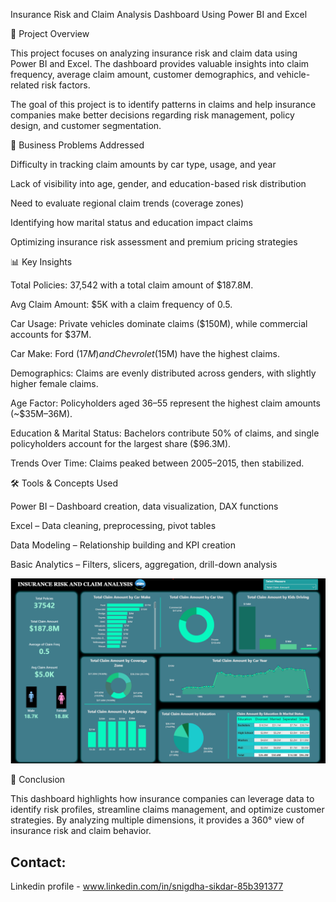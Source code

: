 Insurance Risk and Claim Analysis Dashboard Using Power BI and Excel

📖 Project Overview

This project focuses on analyzing insurance risk and claim data using Power BI and Excel. The dashboard provides valuable insights into claim frequency, average claim amount, customer demographics, and vehicle-related risk factors.

The goal of this project is to identify patterns in claims and help insurance companies make better decisions regarding risk management, policy design, and customer segmentation.

🔑 Business Problems Addressed

Difficulty in tracking claim amounts by car type, usage, and year

Lack of visibility into age, gender, and education-based risk distribution

Need to evaluate regional claim trends (coverage zones)

Identifying how marital status and education impact claims

Optimizing insurance risk assessment and premium pricing strategies

📊 Key Insights

Total Policies: 37,542 with a total claim amount of $187.8M.

Avg Claim Amount: $5K with a claim frequency of 0.5.

Car Usage: Private vehicles dominate claims ($150M), while commercial accounts for $37M.

Car Make: Ford ($17M) and Chevrolet ($15M) have the highest claims.

Demographics: Claims are evenly distributed across genders, with slightly higher female claims.

Age Factor: Policyholders aged 36–55 represent the highest claim amounts (~$35M–36M).

Education & Marital Status: Bachelors contribute 50% of claims, and single policyholders account for the largest share ($96.3M).

Trends Over Time: Claims peaked between 2005–2015, then stabilized.

🛠 Tools & Concepts Used

Power BI – Dashboard creation, data visualization, DAX functions

Excel – Data cleaning, preprocessing, pivot tables

Data Modeling – Relationship building and KPI creation

Basic Analytics – Filters, slicers, aggregation, drill-down analysis

![Image](https://github.com/snigdhasikdar90-arch/INSURANCE-RISK-AND-CLAIM-ANALYSIS-DASHBOARD/blob/main/Insurance%20Analysis%20Dashboard%20Picture%20-%20Copy.png?raw=true)

🚀 Conclusion

This dashboard highlights how insurance companies can leverage data to identify risk profiles, streamline claims management, and optimize customer strategies. By analyzing multiple dimensions, it provides a 360° view of insurance risk and claim behavior.

## Contact:
Linkedin profile - www.linkedin.com/in/snigdha-sikdar-85b391377
